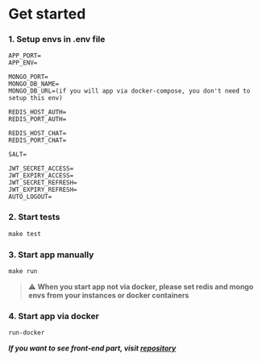 # Get started

### 1. Setup envs in .env file
```
APP_PORT=
APP_ENV=

MONGO_PORT=
MONGO_DB_NAME=
MONGO_DB_URL=(if you will app via docker-compose, you don't need to setup this env)

REDIS_HOST_AUTH=
REDIS_PORT_AUTH=

REDIS_HOST_CHAT=
REDIS_PORT_CHAT=

SALT=

JWT_SECRET_ACCESS=
JWT_EXPIRY_ACCESS=
JWT_SECRET_REFRESH=
JWT_EXPIRY_REFRESH=
AUTO_LOGOUT=
```

### 2. Start tests
``` makefile
make test
```

### 3. Start app manually
``` makefile
make run
```
>:warning: **When you start app not via docker, please set redis and mongo envs from your instances or docker containers**

### 4. Start app via docker
``` makefile
run-docker
```

***If you want to see front-end part, visit [repository](https://github.com/nn-labs/noname-realtime-support-chat)***